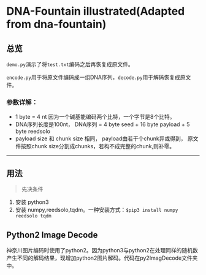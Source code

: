 # DNA-Fountain illustrated(Adapted from dna-fountain)


## 总览

`demo.py`演示了将`test.txt`编码之后再恢复成原文件。

`encode.py`用于将原文件编码成一组DNA序列，`decode.py`用于解码恢复成原文件。

### 参数详解：

* 1 byte = 4 nt        因为一个碱基能编码两个比特，一个字节是8个比特。
* DNA序列长度是100nt， DNA序列 = 4 byte seed + 16 byte payload + 5 byte reedsolo
* payload size 和 chunk size 相同， payload由若干个chunk异或得到， 原文件按照chunk size分割成chunks，若构不成完整的chunk,则补零。

---

## 用法

> 先决条件

1. 安装 python3
2. 安装 numpy,reedsolo,tqdm。一种安装方式：`$pip3 install numpy reedsolo tqdm`


## Python2 Image Decode

神奈川图片编码时使用了python2。因为python3与python2在处理同样的随机数产生不同的解码结果，现增加python2图片解码。代码在py2ImagDecode文件夹中。